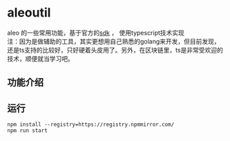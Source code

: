 # aleoutil
aleo 的一些常用功能，基于官方的[sdk](https://github.com/AleoHQ/sdk) ， 使用typescript技术实现  
注：因为是做辅助的工具，其实更想用自己熟悉的golang来开发，但目前发现，还是ts支持的比较好，只好硬着头皮用了。另外，在区块链里，ts是非常受欢迎的技术，顺便就当学习吧。

## 功能介绍

## 运行
```shell
npm install --registry=https://registry.npmmirror.com/
npm run start
```

